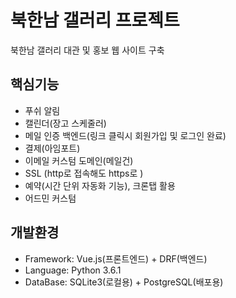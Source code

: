 # 북한남 갤러리 프로젝트
북한남 갤러리 대관 및 홍보 웹 사이트 구축

## 핵심기능
- 푸쉬 알림
- 캘린더(장고 스케줄러)
- 메일 인증 백엔드(링크 클릭시 회원가입 및 로그인 완료)
- 결제(아임포트)
- 이메일 커스텀 도메인(메일건)
- SSL (http로 접속해도 https로 )
- 예약(시간 단위 자동화 기능), 크론탭 활용
- 어드민 커스텀

## 개발환경
- Framework: Vue.js(프론트엔드) + DRF(백엔드)
- Language: Python 3.6.1
- DataBase: SQLite3(로컬용) + PostgreSQL(배포용)